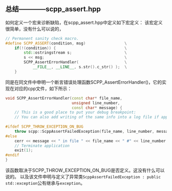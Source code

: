 ## 总结————scpp_assert.hpp
如何定义一个宏来诊断缺陷，在scpp_assert.hpp中定义如下宏定义：
该宏定义很简单，没有什么可以说的，  
```c++  
// Permanent sanity check macro.
#define SCPP_ASSERT(condition, msg)                 \
    if(!(condition)) {                              \
        std::ostringstream s;                       \
        s << msg;                                   \
        SCPP_AssertErrorHandler(                    \
            __FILE__, __LINE__, s.str().c_str() );  \
	}
```  
同是在同文件中申明一个断言错误处理函数SCPP_AssertErrorHandler()，它的实现在对应的cpp文件，如下所示：  
```c++  
void SCPP_AssertErrorHandler(const char* file_name,
							 unsigned line_number,
							 const char* message) {
	// This is a good place to put your debug breakpoint:
	// You can also add writing of the same info into a log file if appropriate.
	
#ifdef SCPP_THROW_EXCEPTION_ON_BUG
	throw scpp::ScppAssertFailedException(file_name, line_number, message);
#else
	cerr << message << " in file " << file_name << " #" << line_number << endl << flush;
	// Terminate application
	exit(1);
#endif
}
```  
该函数取决于SCPP_THROW_EXCEPTION_ON_BUG是否定义。这没有什么可以说的。
以及该文件申明与定义了异常类`ScppAssertFailedException : public std::exception`公有继承与`exception`。
